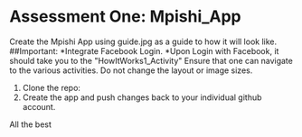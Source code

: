 # Assessment One: Mpishi_App
Create the Mpishi App using guide.jpg as a guide to how it will look like.
##Important:
*Integrate Facebook Login.
*Upon Login with Facebook, it should take you to the "HowItWorks1_Activity"
Ensure that one can navigate to the various activities.
Do not change the layout or image sizes.


1. Clone the repo:
2. Create the app and push changes back to your individual github account.


All the best

